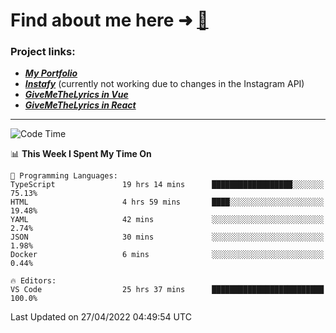 # Find about me here ➜ [🧑](https://pauabella.dev)

### Project links:
- ***[My Portfolio](https://pauabella.dev)***
- ***[Instafy](https://instafy.me)*** (currently not working due to changes in the Instagram API)
- ***[GiveMeTheLyrics in Vue](https://lyrics.pauabella.dev)***
- ***[GiveMeTheLyrics in React](https://pauabella.dev/GiveMeTheLyrics)***

---
<!--START_SECTION:waka-->
![Code Time](http://img.shields.io/badge/Code%20Time-983%20hrs%2037%20mins-blue)

📊 **This Week I Spent My Time On** 

```text
💬 Programming Languages: 
TypeScript               19 hrs 14 mins      ██████████████████░░░░░░░   75.13% 
HTML                     4 hrs 59 mins       ████░░░░░░░░░░░░░░░░░░░░░   19.48% 
YAML                     42 mins             ░░░░░░░░░░░░░░░░░░░░░░░░░   2.74% 
JSON                     30 mins             ░░░░░░░░░░░░░░░░░░░░░░░░░   1.98% 
Docker                   6 mins              ░░░░░░░░░░░░░░░░░░░░░░░░░   0.44%

🔥 Editors: 
VS Code                  25 hrs 37 mins      █████████████████████████   100.0%

```


 Last Updated on 27/04/2022 04:49:54 UTC
<!--END_SECTION:waka-->
